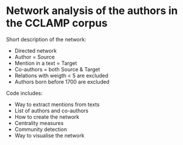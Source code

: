 # Network analysis of the authors in the CCLAMP corpus

Short description of the network:
- Directed network
- Author = Source
- Mention in a text = Target
- Co-authors = both Source & Target
- Relations with weigth < 5 are excluded
- Authors born before 1700 are excluded

Code includes:
- Way to extract mentions from texts
- List of authors and co-authors
- How to create the network
- Centrality measures
- Community detection
- Way to visualise the network
